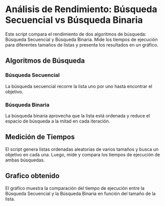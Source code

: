 # Análisis de Rendimiento: Búsqueda Secuencial vs Búsqueda Binaria

Este script compara el rendimiento de dos algoritmos de búsqueda: Búsqueda Secuencial y Búsqueda Binaria. Mide los tiempos de ejecución para diferentes tamaños de listas y presenta los resultados en un gráfico.

## Algoritmos de Búsqueda

### Búsqueda Secuencial
La búsqueda secuencial recorre la lista uno por uno hasta encontrar el objetivo.

### Búsqueda Binaria
La búsqueda binaria aprovecha que la lista está ordenada y reduce el espacio de búsqueda a la mitad en cada iteración.

## Medición de Tiempos

El script genera listas ordenadas aleatorias de varios tamaños y busca un objetivo en cada una. Luego, mide y compara los tiempos de ejecución de ambas búsquedas.

## Grafico obtenido 

El gráfico muestra la comparación del tiempo de ejecución entre la Búsqueda Secuencial y la Búsqueda Binaria en función del tamaño de la lista.





